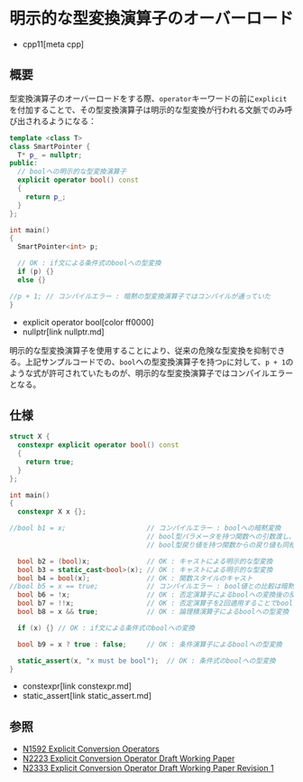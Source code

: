 # 明示的な型変換演算子のオーバーロード
* cpp11[meta cpp]

## 概要
型変換演算子のオーバーロードをする際、`operator`キーワードの前に`explicit`を付加することで、その型変換演算子は明示的な型変換が行われる文脈でのみ呼び出されるようになる：

```cpp
template <class T>
class SmartPointer {
  T* p_ = nullptr;
public:
  // boolへの明示的な型変換演算子
  explicit operator bool() const
  {
    return p_;
  }
};

int main()
{
  SmartPointer<int> p;

  // OK : if文による条件式のboolへの型変換
  if (p) {}
  else {}

//p + 1; // コンパイルエラー : 暗黙の型変換演算子ではコンパイルが通っていた
}
```
* explicit operator bool[color ff0000]
* nullptr[link nullptr.md]

明示的な型変換演算子を使用することにより、従来の危険な型変換を抑制できる。上記サンプルコードでの、`bool`への型変換演算子を持つ`p`に対して、`p + 1`のような式が許可されていたものが、明示的な型変換演算子ではコンパイルエラーとなる。


## 仕様
```cpp
struct X {
  constexpr explicit operator bool() const
  {
    return true;
  }
};

int main()
{
  constexpr X x {};

//bool b1 = x;                    // コンパイルエラー : boolへの暗黙変換
                                  // bool型パラメータを持つ関数への引数渡し、
                                  // bool型戻り値を持つ関数からの戻り値も同様

  bool b2 = (bool)x;              // OK : キャストによる明示的な型変換
  bool b3 = static_cast<bool>(x); // OK : キャストによる明示的な型変換
  bool b4 = bool(x);              // OK : 関数スタイルのキャスト
//bool b5 = x == true;            // コンパイルエラー : bool値との比較は暗黙の型変換
  bool b6 = !x;                   // OK : 否定演算子によるboolへの変換後の反転
  bool b7 = !!x;                  // OK : 否定演算子を2回適用することでboolに型変換
  bool b8 = x && true;            // OK : 論理積演算子によるboolへの型変換

  if (x) {} // OK : if文による条件式のboolへの変換

  bool b9 = x ? true : false;     // OK : 条件演算子によるboolへの型変換

  static_assert(x, "x must be bool");  // OK : 条件式のboolへの型変換
}
```
* constexpr[link constexpr.md]
* static_assert[link static_assert.md]


## 参照
- [N1592 Explicit Conversion Operators](http://www.open-std.org/jtc1/sc22/wg21/docs/papers/2004/n1592.pdf)
- [N2223 Explicit Conversion Operator Draft Working Paper](http://www.open-std.org/jtc1/sc22/wg21/docs/papers/2007/n2223.pdf)
- [N2333 Explicit Conversion Operator Draft Working Paper Revision 1](http://www.open-std.org/jtc1/sc22/wg21/docs/papers/2007/n2333.html)


